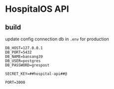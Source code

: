 # HospitalOS API

## build

update config connection db in `.env` for production

```
DB_HOST=127.0.0.1
DB_PORT=5432
DB_NAME=bansang39
DB_USER=postgres
DB_PASSWORD=grespost

SECRET_KEY=##hospital-api##@

PORT=3000

```